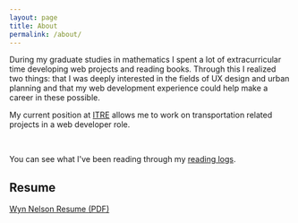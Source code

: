 ```yaml
---
layout: page
title: About
permalink: /about/
---
```



<p> 
During my graduate studies in mathematics I spent a lot of extracurricular time developing web projects and reading books.
Through this I realized two things:
that I was deeply interested in the fields of UX design and urban planning
and that my web development experience could help make a career in these possible.
<p>

<p>
My current position at <a href="https://itre.ncsu.edu/">ITRE</a> allows me to work on transportation related projects in a web developer role.





<p><br /></p>
<p>
You can see what I've been reading through my 
<a href="/reading/">reading logs</a>.
</p>


<h2 id="resume">Resume</h2>

<a href="/assets/NelsonResume2021.pdf">Wyn Nelson Resume (PDF)</a>

